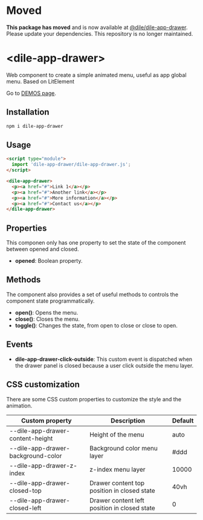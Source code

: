 # Moved

**This package has moved** and is now available at [@dile/dile-app-drawer](https://github.com/Polydile/dile-components). Please update your dependencies. This repository is no longer maintained.


# \<dile-app-drawer>

Web component to create a simple animated menu, useful as app global menu. Based on LitElement

Go to [DEMOS page](https://dile-app-drawer.polydile.com/).

## Installation
```bash
npm i dile-app-drawer
```

## Usage
```html
<script type="module">
  import 'dile-app-drawer/dile-app-drawer.js';
</script>

<dile-app-drawer>
  <p><a href="#">Link 1</a></p>
  <p><a href="#">Another link</a></p>
  <p><a href="#">More information</a></p>
  <p><a href="#">Contact us</a></p>
</dile-app-drawer>
```

## Properties

This componen only has one property to set the state of the component between opened and closed.

- **opened**: Boolean property.

## Methods

The component also provides a set of useful methods to controls the component state programmatically.

- **open()**: Opens the menu.
- **close()**: Closes the menu.
- **toggle()**: Changes the state, from open to close or close to open.

## Events

- **dile-app-drawer-click-outside**: This custom event is dispatched when the drawer panel is closed because a user click outside the menu layer.

## CSS customization

There are some CSS custom properties to customize the style and the animation.

Custom property | Description | Default
----------------|-------------|---------
--dile-app-drawer-content-height | Height of the menu | auto
--dile-app-drawer-background-color | Background color menu layer | #ddd
--dile-app-drawer-z-index | z-index menu layer | 10000
--dile-app-drawer-closed-top | Drawer content top position in closed state | 40vh
--dile-app-drawer-closed-left | Drawer content left position in closed state | 0
